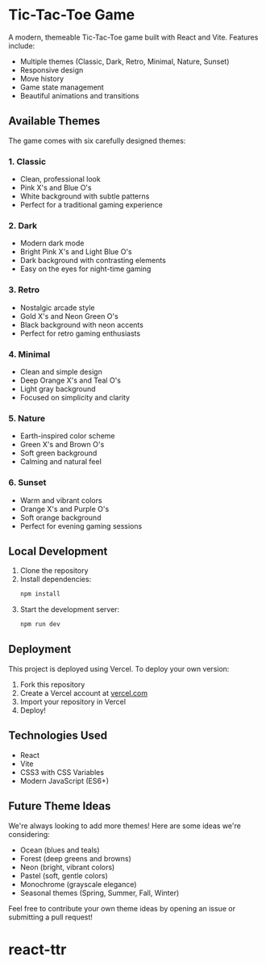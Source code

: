 # Tic-Tac-Toe Game

A modern, themeable Tic-Tac-Toe game built with React and Vite. Features include:
- Multiple themes (Classic, Dark, Retro, Minimal, Nature, Sunset)
- Responsive design
- Move history
- Game state management
- Beautiful animations and transitions

## Available Themes

The game comes with six carefully designed themes:

### 1. Classic
- Clean, professional look
- Pink X's and Blue O's
- White background with subtle patterns
- Perfect for a traditional gaming experience

### 2. Dark
- Modern dark mode
- Bright Pink X's and Light Blue O's
- Dark background with contrasting elements
- Easy on the eyes for night-time gaming

### 3. Retro
- Nostalgic arcade style
- Gold X's and Neon Green O's
- Black background with neon accents
- Perfect for retro gaming enthusiasts

### 4. Minimal
- Clean and simple design
- Deep Orange X's and Teal O's
- Light gray background
- Focused on simplicity and clarity

### 5. Nature
- Earth-inspired color scheme
- Green X's and Brown O's
- Soft green background
- Calming and natural feel

### 6. Sunset
- Warm and vibrant colors
- Orange X's and Purple O's
- Soft orange background
- Perfect for evening gaming sessions

## Local Development

1. Clone the repository
2. Install dependencies:
   ```bash
   npm install
   ```
3. Start the development server:
   ```bash
   npm run dev
   ```

## Deployment

This project is deployed using Vercel. To deploy your own version:

1. Fork this repository
2. Create a Vercel account at [vercel.com](https://vercel.com)
3. Import your repository in Vercel
4. Deploy!

## Technologies Used

- React
- Vite
- CSS3 with CSS Variables
- Modern JavaScript (ES6+)

## Future Theme Ideas

We're always looking to add more themes! Here are some ideas we're considering:
- Ocean (blues and teals)
- Forest (deep greens and browns)
- Neon (bright, vibrant colors)
- Pastel (soft, gentle colors)
- Monochrome (grayscale elegance)
- Seasonal themes (Spring, Summer, Fall, Winter)

Feel free to contribute your own theme ideas by opening an issue or submitting a pull request!

# react-ttr
